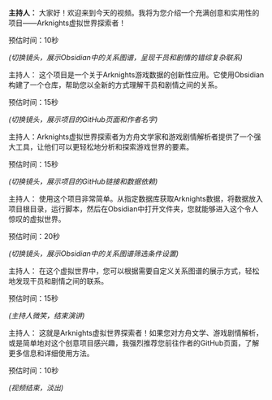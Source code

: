 **主持人：** 大家好！欢迎来到今天的视频。我将为您介绍一个充满创意和实用性的项目——Arknights虚拟世界探索者！

预估时间：10秒

_(切换镜头，展示Obsidian中的关系图谱，呈现干员和剧情的错综复杂联系)_

主持人： 这个项目是一个关于Arknights游戏数据的创新性应用。它使用Obsidian构建了一个仓库，帮助您以全新的方式理解干员和剧情之间的关系。

预估时间：15秒

_(切换镜头，展示项目的GitHub页面和作者名字)_

主持人：Arknights虚拟世界探索者为方舟文学家和游戏剧情解析者提供了一个强大工具，让他们可以更轻松地分析和探索游戏世界的要素。

预估时间：15秒

_(切换镜头，展示项目的GitHub链接和数据依赖)_

主持人： 使用这个项目非常简单。从指定数据库获取Arknights数据，将数据放入项目根目录，运行脚本，然后在Obsidian中打开文件夹，您就能够进入这个令人惊叹的虚拟世界。

预估时间：20秒

_(切换镜头，展示Obsidian中的关系图谱筛选条件设置)_

主持人： 在这个虚拟世界中，您可以根据需要自定义关系图谱的展示方式，轻松地发现干员和剧情之间的联系。

预估时间：15秒

_(主持人微笑，结束演讲)_

主持人： 这就是Arknights虚拟世界探索者！如果您对方舟文学、游戏剧情解析，或是简单地对这个创意项目感兴趣，我强烈推荐您前往作者的GitHub页面，了解更多信息和详细使用方法。

预估时间：10秒

_(视频结束，淡出)_
